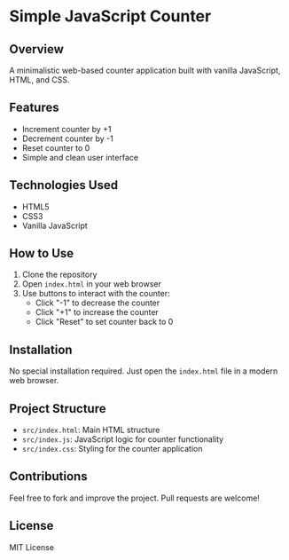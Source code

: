 # Simple JavaScript Counter

## Overview
A minimalistic web-based counter application built with vanilla JavaScript, HTML, and CSS.

## Features
- Increment counter by +1
- Decrement counter by -1
- Reset counter to 0
- Simple and clean user interface

## Technologies Used
- HTML5
- CSS3
- Vanilla JavaScript

## How to Use
1. Clone the repository
2. Open `index.html` in your web browser
3. Use buttons to interact with the counter:
   - Click "-1" to decrease the counter
   - Click "+1" to increase the counter
   - Click "Reset" to set counter back to 0

## Installation
No special installation required. Just open the `index.html` file in a modern web browser.

## Project Structure
- `src/index.html`: Main HTML structure
- `src/index.js`: JavaScript logic for counter functionality
- `src/index.css`: Styling for the counter application

## Contributions
Feel free to fork and improve the project. Pull requests are welcome!

## License
MIT License